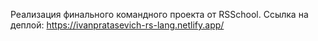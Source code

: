 Реализация финального командного проекта от RSSchool. Ссылка на деплой: https://ivanpratasevich-rs-lang.netlify.app/
